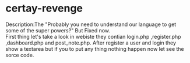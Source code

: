 # certay-revenge
Description:The "Probably you need to understand our language to get some of the super powers?" But Fixed now.
<br>
First thing let's take a look in webiste they contian login.php ,register.php ,dashboard.php and post_note.php.
After register a user and login they show a textarea but if you to put any thing nothing happen now let see the sorce code.
